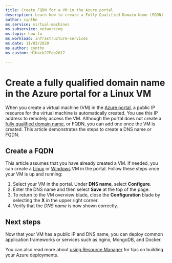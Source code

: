 ```yaml
---
title: Create FQDN for a VM in the Azure portal 
description: Learn how to create a Fully Qualified Domain Name (FQDN) for a virtual machine in the Azure portal.
author: cynthn
ms.service: virtual-machines
ms.subservice: networking
ms.topic: how-to
ms.workload: infrastructure-services
ms.date: 11/03/2020
ms.author: cynthn
ms.custom: H1Hack27Feb2017

---
```

# Create a fully qualified domain name in the Azure portal for a Linux VM

When you create a virtual machine (VM) in the [Azure portal](https://portal.azure.com), a public IP resource for the virtual machine is automatically created. You use this IP address to remotely access the VM. Although the portal does not create a [fully qualified domain name](https://en.wikipedia.org/wiki/Fully_qualified_domain_name), or FQDN, you can add one once the VM is created. This article demonstrates the steps to create a DNS name or FQDN. 

## Create a FQDN
This article assumes that you have already created a VM. If needed, you can create a [Linux](./linux/quick-create-portal.md) or [Windows](./windows/quick-create-portal.md) VM in the portal. Follow these steps once your VM is up and running:


1. Select your VM in the portal. Under **DNS name**, select **Configure**.
2. Enter the DNS name and then select **Save** at the top of the page.
3. To return to the VM overview blade, close the **Configuration** blade by selecting the **X** in the upper right corner. 
4. Verify that the *DNS name* is now shown correctly.
   



## Next steps
Now that your VM has a public IP and DNS name, you can deploy common application frameworks or services such as nginx, MongoDB, and Docker.

You can also read more about [using Resource Manager](../../azure-resource-manager/management/overview.md) for tips on building your Azure deployments.

